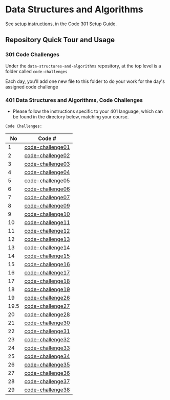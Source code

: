 # Data Structures and Algorithms

See [setup instructions](https://codefellows.github.io/setup-guide/code-301/3-code-challenges), in the Code 301 Setup Guide.

## Repository Quick Tour and Usage

### 301 Code Challenges

Under the `data-structures-and-algorithms` repository, at the top level is a folder called `code-challenges`

Each day, you'll add one new file to this folder to do your work for the day's assigned code challenge

### 401 Data Structures and Algorithms, Code Challenges

- Please follow the instructions specific to your 401 language, which can be found in the directory below, matching your course.



`Code Challenges:`



No|Code #
---|---
1|[code-challenge01](401-code-challenge/array-reverse/Readme.md)
2|[code-challenge02](401-code-challenge/array-insert-shift/Read2.md)
3|[code-challenge03](401-code-challenge/array-binary-search/readarray-binary-search.md)
4|[code-challenge04](401-code-challenge/linked-list/read05.md)
5|[code-challenge05](401-code-challenge/linked-list-insertions/readme.md)
6|[code-challenge06](401-code-challenge/linked-list-kth/readme.md)
7|[code-challenge07](401-code-challenge/linked-list-zip/readme.md)
8|[code-challenge09](401-code-challenge/codeChallinge9/README.md)
9|[code-challenge10](401-code-challenge/stack-and-queue/README.md)
10|[code-challenge11](401-code-challenge/stack-queue-pseudo/readme.md)
11|[code-challenge12](401-code-challenge/stack-queue-pseudo/readme.md)
12|[code-challenge13](401-code-challenge/stack-queue-brackets/read.md)
13|[code-challenge14](401-code-challenge/code14MaxStack/README.md)
14|[code-challenge15](401-code-challenge/tree-max/read.md)
15|[code-challenge16](401-code-challenge/tree-max/read.md)
16|[code-challenge17](401-code-challenge/tree-breadth-first/read.md)
17|[code-challenge18](401-code-challenge/tree-fizz-buzz/read.md)
18|[code-challenge19](401-code-challenge/comparing/read.md)
19|[code-challenge26](401-code-challenge/InsertionSort/BLOG.md)
19.5|[code-challenge27](401-code-challenge/MergeSort/blog.md)
20|[code-challenge28](401-code-challenge/QuickSort/BLOG.md)
21|[code-challenge30](401-code-challenge/hashtable/read.md)
22|[code-challenge31](401-code-challenge/hashmap-repeated-word/README.md)
23|[code-challenge32](401-code-challenge/hashmap-tree-intersection/read.md)
24|[code-challenge33](401-code-challenge/hashmap-left-join/README.md)
25|[code-challenge34](401-code-challenge/most-common-word-in-book/read.md)
26|[code-challenge35](401-code-challenge/graph/read.md)
27|[code-challenge36](401-code-challenge/graph-breadth-first/read.md)
28|[code-challenge37](401-code-challenge/graph-business-trip/read.md)
29|[code-challenge38](401-code-challenge/graph-depth-first/read.md)










